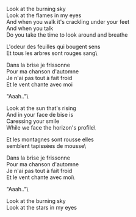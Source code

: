 Look at the burning sky\
Look at the flames in my eyes\
And when you walk it's crackling under your feet\
And when you talk\
Do you take the time to look around and breathe

L'odeur des feuilles qui bougent sens\
Et tous les arbres sont rouges sang\

Dans la brise je frissonne\
Pour ma chanson d'automne\
Je n'ai pas tout à fait froid\
Et le vent chante avec moi

"Aaah.."\

Look at the sun that's rising\
And in your face de bise is\
Caressing your smile\
While we face the horizon's profile\

Et les montagnes sont rousse elles\
semblent tapissées de mousse\

Dans la brise je frissonne\
Pour ma chanson d'automne\
Je n'ai pas tout à fait froid\
Et le vent chante avec moi\

"Aaah.."\

Look at the burning sky\
Look at the stars in my eyes